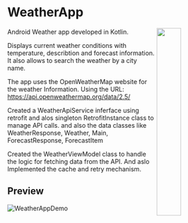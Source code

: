 
# WeatherApp
<img align="right" src="previews/preview_1.gif" width="33%"/>
Android Weather app developed in Kotlin. 

Displays current weather conditions with temperature, describtion and forecast information.
It also allows to search the weather by a city name. 


The app uses the OpenWeatherMap website for the weather Information.
Using the URL: https://api.openweathermap.org/data/2.5/

Created a WeatherApiService inferface using retrofit and alos singleton RetrofitInstance class to manage API calls.
and also the data classes like WeatherResponse, Weather, Main, ForecastResponse, ForecastItem

Created the WeatherViewModel class to handle the logic for fetching data from the API.
And aslo Implemented the cache and retry mechanism.

## Preview
![WeatherAppDemo](https://github.com/user-attachments/assets/6ca2af85-e80f-4907-91cf-12c2647ccaf6)

